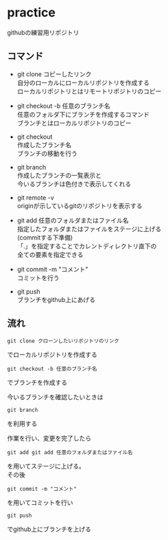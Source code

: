 # practice
githubの練習用リポジトリ

## コマンド
- git clone コピーしたリンク  
  自分のローカルにローカルリポジトリを作成する  
  ローカルリポジトリとはリモートリポジトリのコピー  

- git checkout -b 任意のブランチ名  
任意のフォルダ下にブランチを作成するコマンド  
ブランチとはローカルリポジトリのコピー
  
- git checkout  
作成したブランチ名  
ブランチの移動を行う
  
- git branch  
作成したブランチの一覧表示と  
今いるブランチは色付きで表示してくれる
  
- git remote -v  
originが示しているgitのリポジトリを表示する  
  
- git add 任意のフォルダまたはファイル名  
指定したフォルダまたはファイルをステージに上げる  
(commitする下準備)  
「.」を指定することでカレントディレクトリ直下の  
全ての要素を指定できる  
  
- git commit -m "コメント"  
コミットを行う  
  
- git push  
ブランチをgithub上にあげる  
  

## 流れ
```
git clone クローンしたいリポジトリのリンク
```
でローカルリポジトリを作成する  
  
```
git checkout -b 任意のブランチ名
```
でブランチを作成する  
  
今いるブランチを確認したいときは
```
git branch
```
を利用する  
  
作業を行い、変更を完了したら
```
git add git add 任意のフォルダまたはファイル名
```
を用いてステージに上げる。  
その後
```
git commit -m "コメント"
```
を用いてコミットを行い
```
git push
```
でgithub上にブランチを上げる


